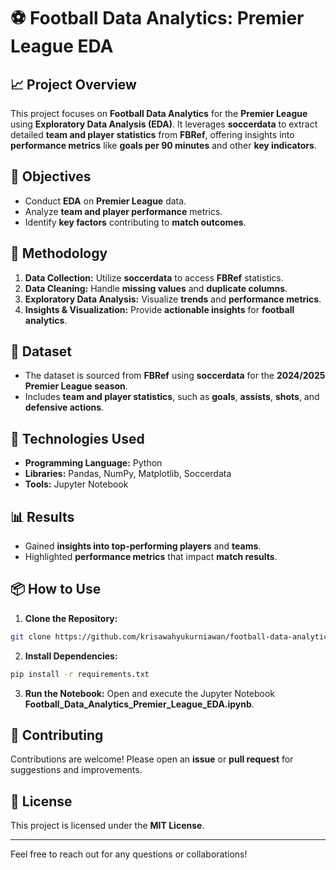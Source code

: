 # ⚽ Football Data Analytics: Premier League EDA

## 📈 Project Overview
This project focuses on **Football Data Analytics** for the **Premier League** using **Exploratory Data Analysis (EDA)**. It leverages **soccerdata** to extract detailed **team and player statistics** from **FBRef**, offering insights into **performance metrics** like **goals per 90 minutes** and other **key indicators**.

## 🎯 Objectives
- Conduct **EDA** on **Premier League** data.
- Analyze **team and player performance** metrics.
- Identify **key factors** contributing to **match outcomes**.

## 🧠 Methodology
1. **Data Collection:** Utilize **soccerdata** to access **FBRef** statistics.
2. **Data Cleaning:** Handle **missing values** and **duplicate columns**.
3. **Exploratory Data Analysis:** Visualize **trends** and **performance metrics**.
4. **Insights & Visualization:** Provide **actionable insights** for **football analytics**.

## 📂 Dataset
- The dataset is sourced from **FBRef** using **soccerdata** for the **2024/2025 Premier League season**.
- Includes **team and player statistics**, such as **goals**, **assists**, **shots**, and **defensive actions**.

## 🚀 Technologies Used
- **Programming Language:** Python
- **Libraries:** Pandas, NumPy, Matplotlib, Soccerdata
- **Tools:** Jupyter Notebook

## 📊 Results
- Gained **insights into top-performing players** and **teams**.
- Highlighted **performance metrics** that impact **match results**.

## 📦 How to Use
1. **Clone the Repository:**
```bash
git clone https://github.com/krisawahyukurniawan/football-data-analytics.git
```
2. **Install Dependencies:**
```bash
pip install -r requirements.txt
```
3. **Run the Notebook:**
Open and execute the Jupyter Notebook **Football_Data_Analytics_Premier_League_EDA.ipynb**.

## 🤝 Contributing
Contributions are welcome! Please open an **issue** or **pull request** for suggestions and improvements.

## 📄 License
This project is licensed under the **MIT License**.

---
Feel free to reach out for any questions or collaborations!


